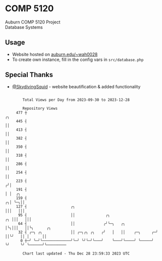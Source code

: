 # COMP 5120
Auburn COMP 5120 Project  
Database Systems

## Usage
- Website hosted on [auburn.edu/~wah0028](https://webhome.auburn.edu/~wah0028/)
- To create own instance, fill in the config vars in `src/database.php`

## Special Thanks
- [@SkydivingSquid](https://github.com/SkydivingSquid) - website beautification & added functionality

```

        Total Views per Day from 2023-09-30 to 2023-12-28

        Repository Views
     477 ┼                                                                 ╭╮
     445 ┤                                                                 ││
     413 ┤                                                                 ││
     382 ┤                                                                 ││
     350 ┤                                                                 ││
     318 ┤                                                                 ││
     286 ┤                                                                 ││
     254 ┤                                                                 ││
     223 ┤                                                                ╭╯│
     191 ┤                                                                │ │  ╭╮
     159 ┤                                                              ╭╮│ ╰─╮││
     127 ┤                    ╭╮                                        │││   │││
      95 ┤                    ││              ╭╮                     ╭╮ │││   │││
      64 ┤                    ││             ╭╯╰─╮   ╭╮              │╰╮│││   ││╰╮      ╭╮
      32 ┤ ╭─╮ ╭╮             ││ ╭─╮╭╮ ╭╮   ╭╯   │   ││    ╭─╮     ╭─╯ ││╰╯   ││ │      ││
       0 ┼─╯ ╰─╯╰─────────────╯╰─╯ ╰╯╰─╯╰───╯    ╰───╯╰────╯ ╰─────╯   ╰╯     ╰╯ ╰──────╯╰─────────

        Chart last updated - Thu Dec 28 23:59:33 2023 UTC
        
```
